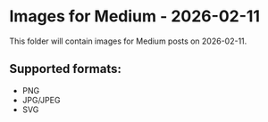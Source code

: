 # Images for Medium - 2026-02-11

This folder will contain images for Medium posts on 2026-02-11.

## Supported formats:
- PNG
- JPG/JPEG
- SVG
